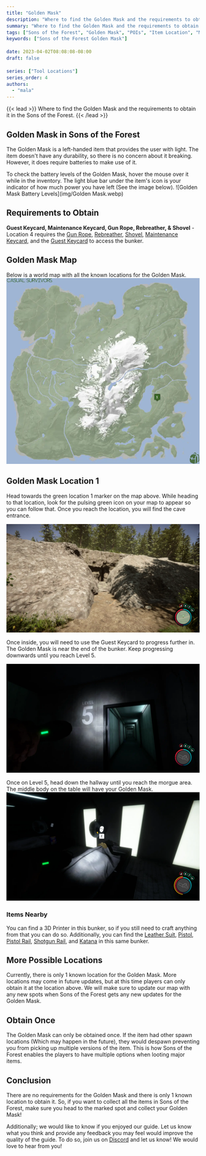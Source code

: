 ```yaml
---
title: "Golden Mask"
description: "Where to find the Golden Mask and the requirements to obtain it in the Sons of the Forest."
summary: "Where to find the Golden Mask and the requirements to obtain it. Click here to learn more about it!"
tags: ["Sons of the Forest", "Golden Mask", "POIs", "Item Location", "Map"]
keywords: ["Sons of the Forest Golden Mask"]

date: 2023-04-02T08:08:08-08:00
draft: false

series: ["Tool Locations"]
series_order: 4
authors:
  - "mala"
---
```


{{< lead >}}
Where to find the Golden Mask and the requirements to obtain it in the Sons of the Forest.
{{< /lead >}}

## Golden Mask in Sons of the Forest
The Golden Mask is a left-handed item that provides the user with light. The item doesn't have any durability, so there is no concern about it breaking. However, it does require batteries to make use of it.

To check the battery levels of the Golden Mask, hover the mouse over it while in the inventory. The light blue bar under the item's icon is your indicator of how much power you have left (See the image below).
![Golden Mask Battery Levels](img/Golden Mask.webp)

## Requirements to Obtain
**Guest Keycard, Maintenance Keycard, Gun Rope, Rebreather, & Shovel** - Location 4 requires the [Gun Rope](/sons-of-the-forest/guides/rope-gun/), [Rebreather](/sons-of-the-forest/guides/rebreather/), [Shovel](/sons-of-the-forest/guides/shovel/), [Maintenance Keycard](/sons-of-the-forest/guides/maintenance-keycard/), and the [Guest Keycard](/sons-of-the-forest/guides/guest-keycard/) to access the bunker.

## Golden Mask Map
Below is a world map with all the known locations for the Golden Mask.
![Sons of the Forest Golden Mask Location](img/map.webp)

## Golden Mask Location 1
Head towards the green location 1 marker on the map above. While heading to that location, look for the pulsing green icon on your map to appear so you can follow that. Once you reach the location, you will find the cave entrance.

![Sons of the Forest Golden Mask Location 1 Cave Entrance](img/cave_entrance.webp)

Once inside, you will need to use the Guest Keycard to progress further in. The Golden Mask is near the end of the bunker. Keep progressing downwards until you reach Level 5.

![Sons of the Forest Golden Mask Location 1 Level 5](img/level5.webp)

Once on Level 5, head down the hallway until you reach the morgue area. The middle body on the table will have your Golden Mask.
![Sons of the Forest Golden Mask on Body](featured.webp)

### Items Nearby
You can find a 3D Printer in this bunker, so if you still need to craft anything from that you can do so. Additionally, you can find the [Leather Suit](/sons-of-the-forest/guides/leather-suit/), [Pistol](/sons-of-the-forest/guides/pistol/), [Pistol Rail](/sons-of-the-forest/guides/pistol-rail/), [Shotgun Rail](/sons-of-the-forest/guides/shotgun-rail/), and [Katana](/sons-of-the-forest/guides/katana/) in this same bunker.

## More Possible Locations
Currently, there is only 1 known location for the Golden Mask. More locations may come in future updates, but at this time players can only obtain it at the location above.
We will make sure to update our map with any new spots when Sons of the Forest gets any new updates for the Golden Mask.

## Obtain Once
The Golden Mask can only be obtained once. If the item had other spawn locations (Which may happen in the future), they would despawn preventing you from picking up multiple versions of the item. This is how Sons of the Forest enables the players to have multiple options when looting major items. 

## Conclusion
There are no requirements for the Golden Mask and there is only 1 known location to obtain it. So, if you want to collect all the items in Sons of the Forest, make sure you head to the marked spot and collect your Golden Mask!

Additionally; we would like to know if you enjoyed our guide. Let us know what you think and provide any feedback you may feel would improve the quality of the guide. To do so, join us on [Discord](https://discord.gg/ZXp93XsKnN) and let us know! We would love to hear from you! 